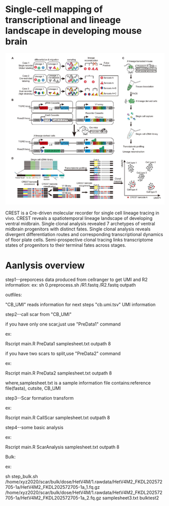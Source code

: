 # Single-cell mapping of transcriptional and lineage landscape in developing mouse brain

![image](https://github.com/Y0NEKO/ChenLab-CREST/blob/main/figure1.jpg)

CREST is a Cre-driven molecular recorder for single cell lineage tracing in vivo.
CREST reveals a spatiotemporal lineage landscape of developing ventral midbrain.
Single clonal analysis revealed 7 archetypes of ventral midbrain progenitors with
distinct fates.
Single clonal analysis reveals divergent differentiation routes and corresponding
transcriptional dynamics of floor plate cells.
Semi-prospective clonal tracing links transcriptome states of progenitors to their
terminal fates across stages.

# Aanlysis overview
step1--preporcess data produced from cellranger to get UMI and R2 information:
ex: sh 0.preprocess.sh /R1.fastq /R2.fastq outpath

outfiles:

"CB_UMI" reads information for next steps "cb.umi.tsv" UMI information

step2--call scar from "CB_UMI"

if you have only one scar,just use "PreData1" command

ex:

Rscript main.R PreData1 samplesheet.txt outpath 8

if you have two scars to split,use "PreData2" command

ex:

Rscript main.R PreData2 samplesheet.txt outpath 8

where,samplesheet.txt is a sample information file contains:reference file(fasta), cutsite, CB_UMI

step3--Scar formation transform

ex:

Rscript main.R CallScar samplesheet.txt outpath 8

step4--some basic analysis

ex:

Rscript main.R ScarAnalysis samplesheet.txt outpath 8

Bulk:

ex:

sh step_bulk.sh /home/xyz2020/scar/bulk/dose/HetV4M/1.rawdata/HetV4M2_FKDL202572705-1a/HetV4M2_FKDL202572705-1a_1.fq.gz /home/xyz2020/scar/bulk/dose/HetV4M/1.rawdata/HetV4M2_FKDL202572705-1a/HetV4M2_FKDL202572705-1a_2.fq.gz samplesheet3.txt bulktest2
